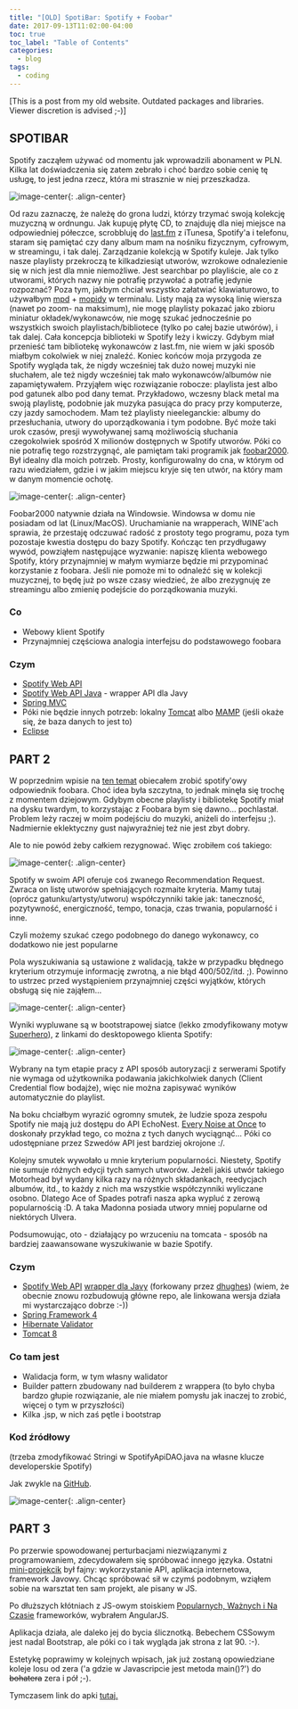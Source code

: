 ```yaml
---
title: "[OLD] SpotiBar: Spotify + Foobar"
date: 2017-09-13T11:02:00-04:00
toc: true
toc_label: "Table of Contents"
categories:
  - blog
tags:
  - coding
---
```


[This is a post from my old website. Outdated packages and libraries. Viewer discretion is advised ;-)]

## SPOTIBAR

Spotify zacząłem używać od momentu jak wprowadzili abonament w PLN. Kilka lat doświadczenia się zatem zebrało i choć bardzo sobie cenię tę usługę, to jest jedna rzecz, która mi strasznie w niej przeszkadza.

![image-center](/assets/images/oldblog/13-09-2017-spotify-desktop.png){: .align-center}

Od razu zaznaczę, że należę do grona ludzi, którzy trzymać swoją kolekcję muzyczną w ordnungu. Jak kupuję płytę CD, to znajduję dla niej miejsce na odpowiedniej półeczce, scrobbluję do [last.fm](https://www.last.fm) z iTunesa, Spotify'a i telefonu, staram się pamiętać czy dany album mam na nośniku fizycznym, cyfrowym, w streamingu, i tak dalej.
Zarządzanie kolekcją w Spotify kuleje. Jak tylko nasze playlisty przekroczą te kilkadziesiąt utworów, wzrokowe odnalezienie się w nich jest dla mnie niemożliwe. Jest searchbar po playliście, ale co z utworami, których nazwy nie potrafię przywołać a potrafię jedynie rozpoznać? Poza tym, jakbym chciał wszystko załatwiać klawiaturowo, to używałbym [mpd](https://www.musicpd.org) + [mopidy](https://www.mopidy.com) w terminalu.
Listy mają za wysoką linię wiersza (nawet po zoom- na maksimum), nie mogę playlisty pokazać jako zbioru miniatur okładek/wykonawców, nie mogę szukać jednocześnie po wszystkich swoich playlistach/bibliotece (tylko po całej bazie utwórów), i tak dalej. Cała koncepcja biblioteki w Spotify leży i kwiczy. Gdybym miał przenieść tam bibliotekę wykonawców z last.fm, nie wiem w jaki sposób miałbym cokolwiek w niej znaleźć.
Koniec końców moja przygoda ze Spotify wygląda tak, że nigdy wcześniej tak dużo nowej muzyki nie słuchałem, ale też nigdy wcześniej tak mało wykonawców/albumów nie zapamiętywałem. Przyjąłem więc rozwiązanie robocze: playlista jest albo pod gatunek albo pod dany temat. Przykładowo, wczesny black metal ma swoją playlistę, podobnie jak muzyka pasująca do pracy przy komputerze, czy jazdy samochodem. Mam też playlisty nieeleganckie: albumy do przesłuchania, utwory do uporządkowania i tym podobne.
Być może taki urok czasów, presji wywoływanej samą możliwością słuchania czegokolwiek spośród X milionów dostępnych w Spotify utworów. Póki co nie potrafię tego rozstrzygnąć, ale pamiętam taki programik jak [foobar2000](https://www.foobar2000.org). Był idealny dla moich potrzeb. Prosty, konfigurowalny do cna, w którym od razu wiedziałem, gdzie i w jakim miejscu kryje się ten utwór, na który mam w danym momencie ochotę.

![image-center](/assets/images/oldblog/13-09-2017-spotify-foobar-foobar.png){: .align-center}

Foobar2000 natywnie działa na Windowsie. Windowsa w domu nie posiadam od lat (Linux/MacOS). Uruchamianie na wrapperach, WINE'ach sprawia, że przestaję odczuwać radość z prostoty tego programu, poza tym pozostaje kwestia dostępu do bazy Spotify.
Kończąc ten przydługawy wywód, powziąłem następujące wyzwanie: napiszę klienta webowego Spotify, który przynajmniej w małym wymiarze będzie mi przypominać korzystanie z foobara. Jeśli nie pomoże mi to odnaleźć się w kolekcji muzycznej, to będę już po wsze czasy wiedzieć, że albo zrezygnuję ze streamingu albo zmienię podejście do porządkowania muzyki.

### Co

* Webowy klient Spotify
* Przynajmniej częściowa analogia interfejsu do podstawowego foobara

### Czym

* [Spotify Web API](https://developer.spotify.com/web-api/)
* [Spotify Web API Java](https://github.com/thelinmichael/spotify-web-api-java) - wrapper API dla Javy
* [Spring MVC](http://spring.io)
* Póki nie będzie innych potrzeb: lokalny [Tomcat](http://tomcat.apache.org) albo [MAMP](https://www.mamp.info/en/) (jeśli okaże się, że baza danych to jest to)
* [Eclipse](https://eclipse.org)

## PART 2

W poprzednim wpisie na [ten temat](http://doksaprosta.scholaris-edu.pl/2017/09/spotify-a-la-foobar-1-intro/) obiecałem zrobić spotify'owy odpowiednik foobara. Choć idea była szczytna, to jednak minęła się trochę z momentem dziejowym. Gdybym obecne playlisty i bibliotekę Spotify miał na dysku twardym, to korzystając z Foobara bym się dawno... pochlastał. Problem leży raczej w moim podejściu do muzyki, aniżeli do interfejsu ;). Nadmiernie eklektyczny gust najwyraźniej też nie jest zbyt dobry.

Ale to nie powód żeby całkiem rezygnować. Więc zrobiłem coś takiego:

![image-center](/assets/images/oldblog/Screen-Shot-2018-01-05-at-23.53.35.png){: .align-center}

Spotify w swoim API oferuje coś zwanego Recommendation Request. Zwraca on listę utworów spełniających rozmaite kryteria. Mamy tutaj (oprócz gatunku/artysty/utworu) współczynniki takie jak: taneczność, pozytywność, energiczność, tempo, tonacja, czas trwania, popularność i inne.

Czyli możemy szukać czego podobnego do danego wykonawcy, co dodatkowo nie jest popularne

Pola wyszukiwania są ustawione z walidacją, także w przypadku błędnego kryterium otrzymuje informację zwrotną, a nie błąd 400/502/itd. ;). Powinno to ustrzec przed wystąpieniem przynajmniej części wyjątków, których obsługą się nie zająłem...

![image-center](/assets/images/oldblog/Screen-Shot-2018-01-06-at-00.16.03.png){: .align-center}

Wyniki wypluwane są w bootstrapowej siatce (lekko zmodyfikowany motyw [Superhero](https://bootswatch.com/3/superhero/)), z linkami do desktopowego klienta Spotify:

![image-center](/assets/images/oldblog/Screen-Shot-2018-01-06-at-00.06.58.png){: .align-center}

Wybrany na tym etapie pracy z API sposób autoryzacji z serwerami Spotify nie wymaga od użytkownika podawania jakichkolwiek danych (Client Credential flow bodajże), więc nie można zapisywać wyników automatycznie do playlist.

Na boku chciałbym wyrazić ogromny smutek, że ludzie spoza zespołu Spotify nie mają już dostępu do API EchoNest. [Every Noise at Once](http://everynoise.com/engenremap.html) to doskonały przykład tego, co można z tych danych wyciągnąć... Póki co udostępniane przez Szwedów API jest bardziej okrojone :/.

Kolejny smutek wywołało u mnie kryterium popularności. Niestety, Spotify nie sumuje różnych edycji tych samych utworów. Jeżeli jakiś utwór takiego Motorhead był wydany kilka razy na różnych składankach, reedycjach albumów, itd., to każdy z nich ma wszystkie współczynniki wyliczane osobno. Dlatego Ace of Spades potrafi nasza apka wypluć z zerową popularnością :D. A taka Madonna posiada utwory mniej popularne od niektórych Ulvera.

Podsumowując, oto - działający po wrzuceniu na tomcata - sposób na bardziej zaawansowane wyszukiwanie w bazie Spotify.


### Czym

* [Spotify Web API](https://developer.spotify.com/web-api/) [wrapper dla Javy](https://github.com/thelinmichael/spotify-web-api-java) (forkowany przez [dhughes](https://github.com/dhughes/spotify-web-api-java)) (wiem, że obecnie znowu rozbudowują główne repo, ale linkowana wersja działa mi wystarczająco dobrze :-))
* [Spring Framework 4](https://projects.spring.io/spring-framework/)
* [Hibernate Validator](http://hibernate.org/validator/)
* [Tomcat 8](https://tomcat.apache.org/download-80.cgi)

### Co tam jest

* Walidacja form, w tym własny walidator
* Builder pattern zbudowany nad builderem z wrappera (to było chyba bardzo głupie rozwiązanie, ale nie miałem pomysłu jak inaczej to zrobić, więcej o tym w przyszłości)
* Kilka .jsp, w nich zaś pętle i bootstrap

### Kod źródłowy

(trzeba zmodyfikować Stringi w SpotifyApiDAO.java na własne klucze developerskie Spotify)

Jak zwykle na [GitHub](https://github.com/MiWy/doksaprosta_blog_code_snippets/tree/master/SpotiBar).

![image-center](/assets/images/oldblog/Screen-Shot-2018-01-05-at-23.53.35.png){: .align-center}

## PART 3

Po przerwie spowodowanej perturbacjami niezwiązanymi z programowaniem, zdecydowałem się spróbować innego języka. Ostatni [mini-projekcik](http://doksaprosta.scholaris-edu.pl/2018/01/spotify-a-la-spotibar-2-jednak-nie-foobar/) był fajny: wykorzystanie API, aplikacja internetowa, framework Javowy. Chcąc spróbować sił w czymś podobnym, wziąłem sobie na warsztat ten sam projekt, ale pisany w JS.

Po dłuższych kłótniach z JS-owym stoiskiem [Popularnych, Ważnych i Na Czasie](https://hackernoon.com/how-it-feels-to-learn-javascript-in-2016-d3a717dd577f) frameworków, wybrałem AngularJS.

Aplikacja działa, ale daleko jej do bycia ślicznotką. Bebechem CSSowym jest nadal Bootstrap, ale póki co i tak wygląda jak strona z lat 90. :-).

Estetykę poprawimy w kolejnych wpisach, jak już zostaną opowiedziane koleje losu od zera ('a gdzie w Javascripcie jest metoda main()?') do <del>bohatera</del> zera i pół ;-).

Tymczasem link do apki [tutaj.](https://miwy.github.io/spotify-recommendations-app-js/)